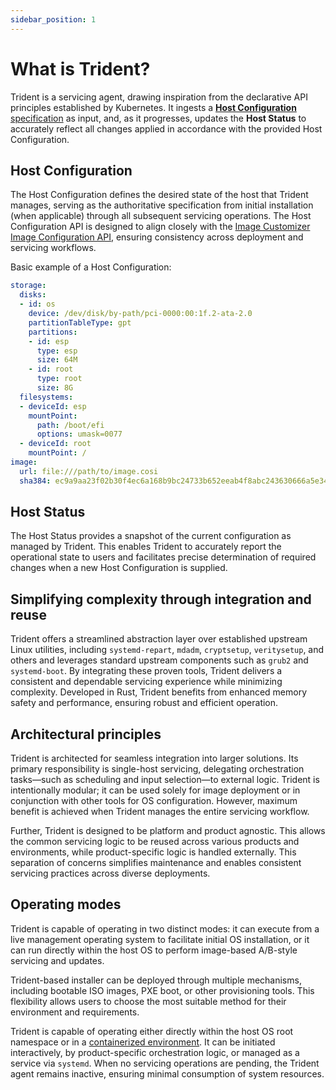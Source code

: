 ```yaml
---
sidebar_position: 1
---
```


# What is Trident?

Trident is a servicing agent, drawing inspiration from the declarative API
principles established by Kubernetes. It ingests a [**Host Configuration**
specification](Reference/Host-Configuration/API-Reference/HostConfiguration.md)
as input, and, as it progresses, updates the **Host Status** to accurately
reflect all changes applied in accordance with the provided Host Configuration.

## Host Configuration

The Host Configuration defines the desired state of the host that Trident
manages, serving as the authoritative specification from initial installation
(when applicable) through all subsequent servicing operations. The Host
Configuration API is designed to align closely with the [Image
Customizer](https://microsoft.github.io/azure-linux-image-tools/imagecustomizer/README.html)
[Image Configuration
API](https://microsoft.github.io/azure-linux-image-tools/imagecustomizer/api/configuration.html),
ensuring consistency across deployment and servicing workflows.

Basic example of a Host Configuration:

```yaml
storage:
  disks:
  - id: os
    device: /dev/disk/by-path/pci-0000:00:1f.2-ata-2.0
    partitionTableType: gpt
    partitions:
    - id: esp
      type: esp
      size: 64M
    - id: root
      type: root
      size: 8G
  filesystems:
  - deviceId: esp
    mountPoint:
      path: /boot/efi
      options: umask=0077
  - deviceId: root
    mountPoint: /
image:
  url: file:///path/to/image.cosi
  sha384: ec9a9aa23f02b30f4ec6a168b9bc24733b652eeab4f8abc243630666a5e34cea1667c34313a13ec1564ac4871b80112f
```

## Host Status

The Host Status provides a snapshot of the current configuration as managed by
Trident. This enables Trident to accurately report the operational state to
users and facilitates precise determination of required changes when a new Host
Configuration is supplied.

## Simplifying complexity through integration and reuse

Trident offers a streamlined abstraction layer over established upstream Linux
utilities, including `systemd-repart`, `mdadm`, `cryptsetup`, `veritysetup`, and
others and leverages standard upstream components such as `grub2` and
`systemd-boot`. By integrating these proven tools, Trident delivers a consistent
and dependable servicing experience while minimizing complexity. Developed in
Rust, Trident benefits from enhanced memory safety and performance, ensuring
robust and efficient operation.

## Architectural principles

Trident is architected for seamless integration into larger solutions. Its
primary responsibility is single-host servicing, delegating orchestration
tasks—such as scheduling and input selection—to external logic. Trident is
intentionally modular; it can be used solely for image deployment or in
conjunction with other tools for OS configuration. However, maximum benefit is
achieved when Trident manages the entire servicing workflow.

Further, Trident is designed to be platform and product agnostic. This allows
the common servicing logic to be reused across various products and
environments, while product-specific logic is handled externally. This
separation of concerns simplifies maintenance and enables consistent servicing
practices across diverse deployments.

## Operating modes

Trident is capable of operating in two distinct modes: it can execute from a
live management operating system to facilitate initial OS installation, or it
can run directly within the host OS to perform image-based A/B-style servicing
and updates.

Trident-based installer can be deployed through multiple mechanisms, including
bootable ISO images, PXE boot, or other provisioning tools. This flexibility
allows users to choose the most suitable method for their environment and
requirements.

Trident is capable of operating either directly within the host OS root
namespace or in a [containerized
environment](How-To-Guides/Run-Trident-Inside-a-Container.md). It can be
initiated interactively, by product-specific orchestration logic, or managed as
a service via `systemd`. When no servicing operations are pending, the Trident
agent remains inactive, ensuring minimal consumption of system resources.

